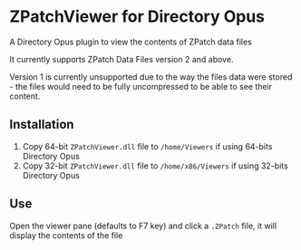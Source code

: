 # ZPatchViewer for Directory Opus

A Directory Opus plugin to view the contents of ZPatch data files

It currently supports ZPatch Data Files version 2 and above.

Version 1 is currently unsupported due to the way the files data were stored - the files would need to be fully uncompressed to be able to see their content.

## Installation

1. Copy 64-bit `ZPatchViewer.dll` file to `/home/Viewers` if using 64-bits Directory Opus
2. Copy 32-bit `ZPatchViewer.dll` file to `/home/x86/Viewers` if using 32-bits Directory Opus

## Use

Open the viewer pane (defaults to F7 key) and click a `.ZPatch` file, it will display the contents of the file
